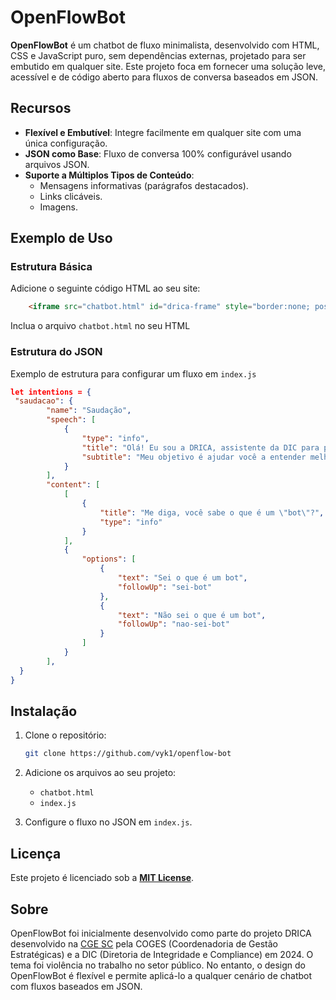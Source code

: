 # OpenFlowBot

**OpenFlowBot** é um chatbot de fluxo minimalista, desenvolvido com HTML, CSS e JavaScript puro, sem dependências externas, projetado para ser embutido em qualquer site. Este projeto foca em fornecer uma solução leve, acessível e de código aberto para fluxos de conversa baseados em JSON.

## Recursos

- **Flexível e Embutível**: Integre facilmente em qualquer site com uma única configuração.
- **JSON como Base**: Fluxo de conversa 100% configurável usando arquivos JSON.
- **Suporte a Múltiplos Tipos de Conteúdo**:
  - Mensagens informativas (parágrafos destacados).
  - Links clicáveis.
  - Imagens.

## Exemplo de Uso

### Estrutura Básica

Adicione o seguinte código HTML ao seu site:

```html
    <iframe src="chatbot.html" id="drica-frame" style="border:none; position:fixed; bottom:20px; right:20px; z-index:999;"></iframe>
```
Inclua o arquivo `chatbot.html` no seu HTML

### Estrutura do JSON

Exemplo de estrutura para configurar um fluxo em `index.js`

```json
let intentions = {
 "saudacao": {
        "name": "Saudação",
        "speech": [
            {
                "type": "info",
                "title": "Olá! Eu sou a DRICA, assistente da DIC para prevenir e tirar dúvidas sobre violência do trabalho no setor",
                "subtitle": "Meu objetivo é ajudar você a entender melhor o que é violência no trabalho e como preveni-la. Vamos começar?"
            }
        ],
        "content": [
            [
                {
                    "title": "Me diga, você sabe o que é um \"bot\"?",
                    "type": "info"
                }
            ],
            {
                "options": [
                    {
                        "text": "Sei o que é um bot",
                        "followUp": "sei-bot"
                    },
                    {
                        "text": "Não sei o que é um bot",
                        "followUp": "nao-sei-bot"
                    }
                ]
            }
        ],
  }
}
```

## Instalação

1. Clone o repositório:
   ```bash
   git clone https://github.com/vyk1/openflow-bot
   ```
2. Adicione os arquivos ao seu projeto:
   - `chatbot.html`
   - `index.js`

3. Configure o fluxo no JSON em `index.js`.

## Licença

Este projeto é licenciado sob a **[MIT License](LICENSE)**.

## Sobre

OpenFlowBot foi inicialmente desenvolvido como parte do projeto DRICA desenvolvido na [CGE SC](https://cge.sc.gov.br) pela COGES (Coordenadoria de Gestão Estratégicas) e a DIC (Diretoria de Integridade e Compliance) em 2024.
O tema foi violência no trabalho no setor público. No entanto, o design do OpenFlowBot é flexível e permite aplicá-lo a qualquer cenário de chatbot com fluxos baseados em JSON.

